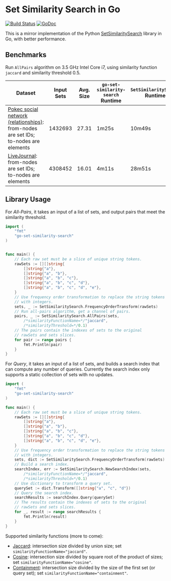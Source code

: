 # Set Similarity Search in Go

[![Build Status](https://travis-ci.org/ekzhu/go-set-similarity-search.svg?branch=master)](https://travis-ci.org/ekzhu/go-set-similarity-search)
[![GoDoc](https://godoc.org/github.com/ekzhu/go-set-similarity-search?status.svg)](https://godoc.org/github.com/ekzhu/go-set-similarity-search)

This is a mirror implementation of the 
Python [SetSimilaritySearch](https://github.com/ekzhu/SetSimilaritySearch)
library in Go, with better performance.

## Benchmarks

Run `AllPairs` algorithm on 3.5 GHz Intel Core i7, 
using similarity function `jaccard` and similarity threshold 0.5.

| Dataset | Input Sets | Avg. Size | `go-set-similarity-search` Runtime | `SetSimilaritySearch` Runtime |
|---------|------------|-----------|---|---|
| [Pokec social network (relationships)](https://snap.stanford.edu/data/soc-Pokec.html): from-nodes are set IDs; to-nodes are elements | 1432693 | 27.31 | 1m25s | 10m49s |
| [LiveJournal](https://snap.stanford.edu/data/soc-LiveJournal1.html): from-nodes are set IDs; to-nodes are elements | 4308452 | 16.01 | 4m11s | 28m51s |

## Library Usage

For *All-Pairs*, 
it takes an input of a list of sets, and output pairs that meet the 
similarity threshold.

```go
import (
    "fmt"
    "go-set-similarity-search"
)


func main() {
    // Each raw set must be a slice of unique string tokens.
    rawSets := [][]string{
        []string{"a"},
        []string{"a", "b"},
        []string{"a", "b", "c"},
        []string{"a", "b", "c", "d"},
        []string{"a", "b", "c", "d", "e"},
    }
    // Use frequency order transformation to replace the string tokens
    // with integers.
    sets, _ := SetSimilaritySearch.FrequencyOrderTransform(rawSets)
    // Run all-pairs algorithm, get a channel of pairs.
    pairs, _ := SetSimilaritySearch.AllPairs(sets,    
        /*similarityFunctionName=*/"jaccard", 
        /*similarityThreshold=*/0.1)
    // The pairs contain the indexes of sets to the original
    // rawSets and sets slices.
    for pair := range pairs {
        fmt.Println(pair)
    }
}
```

For *Query*, it takes an input of a list of sets, and builds a search 
index that can compute any number of queries. Currently the search index 
only supports a static collection of sets with no updates.

```go
import (
    "fmt"
    "go-set-similarity-search"
)

func main() {
    // Each raw set must be a slice of unique string tokens.
    rawSets := [][]string{
        []string{"a"},
        []string{"a", "b"},
        []string{"a", "b", "c"},
        []string{"a", "b", "c", "d"},
        []string{"a", "b", "c", "d", "e"},
    }
    // Use frequency order transformation to replace the string tokens
    // with integers.
    sets, dict := SetSimilaritySearch.FrequencyOrderTransform(rawSets)
    // Build a search index.
    searchIndex, err := SetSimilaritySearch.NewSearchIndex(sets,
        /*similarityFunctionName=*/"jaccard", 
        /*similarityThreshold=*/0.1)
    // Use dictionary to transform a query set.
    querySet := dict.Transform([]string{"a", "c", "d"})
    // Query the search index.
    searchResults := searchIndex.Query(querySet)
    // The results contain the indexes of sets to the original
    // rawSets and sets slices.
    for _, result := range searchResults {
        fmt.Println(result)
    }
}
```

Supported similarity functions (more to come):
* [Jaccard](https://en.wikipedia.org/wiki/Jaccard_index): intersection size divided by union size; set `similarityFunctionName="jaccard"`.
* [Cosine](https://en.wikipedia.org/wiki/Cosine_similarity): intersection size divided by square root of the product of sizes; set `similarityFunctionName="cosine"`.
* [Containment](https://ekzhu.github.io/datasketch/lshensemble.html#containment): intersection size divided by the size of the first set (or query set); set `similarityFunctionName="containment"`.
